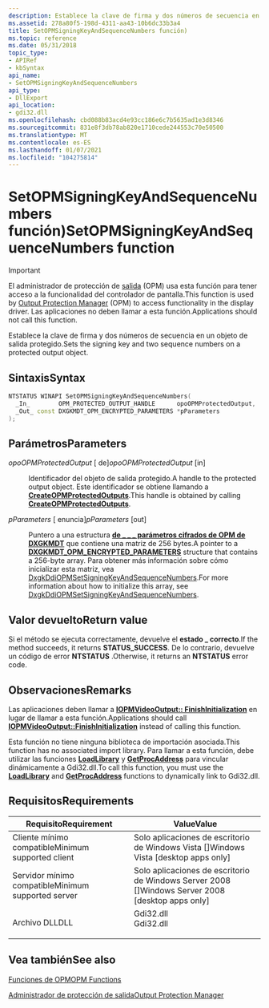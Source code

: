 ```yaml
---
description: Establece la clave de firma y dos números de secuencia en un objeto de salida protegido.
ms.assetid: 278a80f5-198d-4311-aa43-10b6dc33b3a4
title: SetOPMSigningKeyAndSequenceNumbers función)
ms.topic: reference
ms.date: 05/31/2018
topic_type:
- APIRef
- kbSyntax
api_name:
- SetOPMSigningKeyAndSequenceNumbers
api_type:
- DllExport
api_location:
- gdi32.dll
ms.openlocfilehash: cbd088b83acd4e93cc186e6c7b5635ad1e3d8346
ms.sourcegitcommit: 831e8f3db78ab820e1710cede244553c70e50500
ms.translationtype: MT
ms.contentlocale: es-ES
ms.lasthandoff: 01/07/2021
ms.locfileid: "104275814"
---
```

# <a name="setopmsigningkeyandsequencenumbers-function"></a><span data-ttu-id="c3414-103">SetOPMSigningKeyAndSequenceNumbers función)</span><span class="sxs-lookup"><span data-stu-id="c3414-103">SetOPMSigningKeyAndSequenceNumbers function</span></span>

> [!IMPORTANT]
> <span data-ttu-id="c3414-104">El administrador de protección de [salida](output-protection-manager.md) (OPM) usa esta función para tener acceso a la funcionalidad del controlador de pantalla.</span><span class="sxs-lookup"><span data-stu-id="c3414-104">This function is used by [Output Protection Manager](output-protection-manager.md) (OPM) to access functionality in the display driver.</span></span> <span data-ttu-id="c3414-105">Las aplicaciones no deben llamar a esta función.</span><span class="sxs-lookup"><span data-stu-id="c3414-105">Applications should not call this function.</span></span>

 

<span data-ttu-id="c3414-106">Establece la clave de firma y dos números de secuencia en un objeto de salida protegido.</span><span class="sxs-lookup"><span data-stu-id="c3414-106">Sets the signing key and two sequence numbers on a protected output object.</span></span>

## <a name="syntax"></a><span data-ttu-id="c3414-107">Sintaxis</span><span class="sxs-lookup"><span data-stu-id="c3414-107">Syntax</span></span>


```C++
NTSTATUS WINAPI SetOPMSigningKeyAndSequenceNumbers(
  _In_        OPM_PROTECTED_OUTPUT_HANDLE      opoOPMProtectedOutput,
  _Out_ const DXGKMDT_OPM_ENCRYPTED_PARAMETERS *pParameters
);
```



## <a name="parameters"></a><span data-ttu-id="c3414-108">Parámetros</span><span class="sxs-lookup"><span data-stu-id="c3414-108">Parameters</span></span>

<dl> <dt>

<span data-ttu-id="c3414-109">*opoOPMProtectedOutput* \[ de\]</span><span class="sxs-lookup"><span data-stu-id="c3414-109">*opoOPMProtectedOutput* \[in\]</span></span>
</dt> <dd>

<span data-ttu-id="c3414-110">Identificador del objeto de salida protegido.</span><span class="sxs-lookup"><span data-stu-id="c3414-110">A handle to the protected output object.</span></span> <span data-ttu-id="c3414-111">Este identificador se obtiene llamando a [**CreateOPMProtectedOutputs**](createopmprotectedoutputs.md).</span><span class="sxs-lookup"><span data-stu-id="c3414-111">This handle is obtained by calling [**CreateOPMProtectedOutputs**](createopmprotectedoutputs.md).</span></span>

</dd> <dt>

<span data-ttu-id="c3414-112">*pParameters* \[ enuncia\]</span><span class="sxs-lookup"><span data-stu-id="c3414-112">*pParameters* \[out\]</span></span>
</dt> <dd>

<span data-ttu-id="c3414-113">Puntero a una estructura [**de \_ \_ \_ parámetros cifrados de OPM de DXGKMDT**](/windows-hardware/drivers/ddi/d3dkmdt/ns-d3dkmdt-_dxgkmdt_opm_encrypted_parameters) que contiene una matriz de 256 bytes.</span><span class="sxs-lookup"><span data-stu-id="c3414-113">A pointer to a [**DXGKMDT\_OPM\_ENCRYPTED\_PARAMETERS**](/windows-hardware/drivers/ddi/d3dkmdt/ns-d3dkmdt-_dxgkmdt_opm_encrypted_parameters) structure that contains a 256-byte array.</span></span> <span data-ttu-id="c3414-114">Para obtener más información sobre cómo inicializar esta matriz, vea [DxgkDdiOPMSetSigningKeyAndSequenceNumbers](https://msdn.microsoft.com/library/aa906703.aspx).</span><span class="sxs-lookup"><span data-stu-id="c3414-114">For more information about how to initialize this array, see [DxgkDdiOPMSetSigningKeyAndSequenceNumbers](https://msdn.microsoft.com/library/aa906703.aspx).</span></span>

</dd> </dl>

## <a name="return-value"></a><span data-ttu-id="c3414-115">Valor devuelto</span><span class="sxs-lookup"><span data-stu-id="c3414-115">Return value</span></span>

<span data-ttu-id="c3414-116">Si el método se ejecuta correctamente, devuelve el **estado \_ correcto**.</span><span class="sxs-lookup"><span data-stu-id="c3414-116">If the method succeeds, it returns **STATUS\_SUCCESS**.</span></span> <span data-ttu-id="c3414-117">De lo contrario, devuelve un código de error **NTSTATUS** .</span><span class="sxs-lookup"><span data-stu-id="c3414-117">Otherwise, it returns an **NTSTATUS** error code.</span></span>

## <a name="remarks"></a><span data-ttu-id="c3414-118">Observaciones</span><span class="sxs-lookup"><span data-stu-id="c3414-118">Remarks</span></span>

<span data-ttu-id="c3414-119">Las aplicaciones deben llamar a [**IOPMVideoOutput:: FinishInitialization**](/windows/desktop/api/opmapi/nf-opmapi-iopmvideooutput-finishinitialization) en lugar de llamar a esta función.</span><span class="sxs-lookup"><span data-stu-id="c3414-119">Applications should call [**IOPMVideoOutput::FinishInitialization**](/windows/desktop/api/opmapi/nf-opmapi-iopmvideooutput-finishinitialization) instead of calling this function.</span></span>

<span data-ttu-id="c3414-120">Esta función no tiene ninguna biblioteca de importación asociada.</span><span class="sxs-lookup"><span data-stu-id="c3414-120">This function has no associated import library.</span></span> <span data-ttu-id="c3414-121">Para llamar a esta función, debe utilizar las funciones [**LoadLibrary**](/windows/win32/api/libloaderapi/nf-libloaderapi-loadlibrarya) y [**GetProcAddress**](/windows/win32/api/libloaderapi/nf-libloaderapi-getprocaddress) para vincular dinámicamente a Gdi32.dll.</span><span class="sxs-lookup"><span data-stu-id="c3414-121">To call this function, you must use the [**LoadLibrary**](/windows/win32/api/libloaderapi/nf-libloaderapi-loadlibrarya) and [**GetProcAddress**](/windows/win32/api/libloaderapi/nf-libloaderapi-getprocaddress) functions to dynamically link to Gdi32.dll.</span></span>

## <a name="requirements"></a><span data-ttu-id="c3414-122">Requisitos</span><span class="sxs-lookup"><span data-stu-id="c3414-122">Requirements</span></span>



| <span data-ttu-id="c3414-123">Requisito</span><span class="sxs-lookup"><span data-stu-id="c3414-123">Requirement</span></span> | <span data-ttu-id="c3414-124">Value</span><span class="sxs-lookup"><span data-stu-id="c3414-124">Value</span></span> |
|-------------------------------------|--------------------------------------------------------------------------------------|
| <span data-ttu-id="c3414-125">Cliente mínimo compatible</span><span class="sxs-lookup"><span data-stu-id="c3414-125">Minimum supported client</span></span><br/> | <span data-ttu-id="c3414-126">Solo aplicaciones de escritorio de Windows Vista \[\]</span><span class="sxs-lookup"><span data-stu-id="c3414-126">Windows Vista \[desktop apps only\]</span></span><br/>                                       |
| <span data-ttu-id="c3414-127">Servidor mínimo compatible</span><span class="sxs-lookup"><span data-stu-id="c3414-127">Minimum supported server</span></span><br/> | <span data-ttu-id="c3414-128">Solo aplicaciones de escritorio de Windows Server 2008 \[\]</span><span class="sxs-lookup"><span data-stu-id="c3414-128">Windows Server 2008 \[desktop apps only\]</span></span><br/>                                 |
| <span data-ttu-id="c3414-129">Archivo DLL</span><span class="sxs-lookup"><span data-stu-id="c3414-129">DLL</span></span><br/>                      | <dl> <span data-ttu-id="c3414-130"><dt>Gdi32.dll</dt></span><span class="sxs-lookup"><span data-stu-id="c3414-130"><dt>Gdi32.dll</dt></span></span> </dl> |



## <a name="see-also"></a><span data-ttu-id="c3414-131">Vea también</span><span class="sxs-lookup"><span data-stu-id="c3414-131">See also</span></span>

<dl> <dt>

[<span data-ttu-id="c3414-132">Funciones de OPM</span><span class="sxs-lookup"><span data-stu-id="c3414-132">OPM Functions</span></span>](opm-functions.md)
</dt> <dt>

[<span data-ttu-id="c3414-133">Administrador de protección de salida</span><span class="sxs-lookup"><span data-stu-id="c3414-133">Output Protection Manager</span></span>](output-protection-manager.md)
</dt> </dl>

 

 
